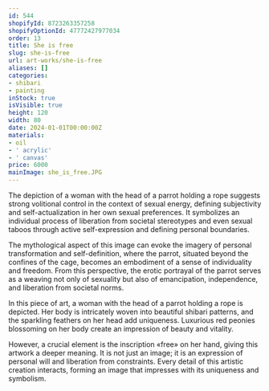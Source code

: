 ```yaml
---
id: 544
shopifyId: 8723263357258
shopifyOptionId: 47772427977034
order: 13
title: She is free
slug: she-is-free
url: art-works/she-is-free
aliases: []
categories:
- shibari
- painting
inStock: true
isVisible: true
height: 120
width: 80
date: 2024-01-01T00:00:00Z
materials:
- oil
- ' acrylic'
- ' canvas'
price: 6000
mainImage: she_is_free.JPG
---
```

The depiction of a woman with the head of a parrot holding a rope suggests strong volitional control in the context of sexual energy, defining subjectivity and self-actualization in her own sexual preferences. It symbolizes an individual process of liberation from societal stereotypes and even sexual taboos through active self-expression and defining personal boundaries.

The mythological aspect of this image can evoke the imagery of personal transformation and self-definition, where the parrot, situated beyond the confines of the cage, becomes an embodiment of a sense of individuality and freedom. From this perspective, the erotic portrayal of the parrot serves as a weaving not only of sexuality but also of emancipation, independence, and liberation from societal norms.

In this piece of art, a woman with the head of a parrot holding a rope is depicted. Her body is intricately woven into beautiful shibari patterns, and the sparkling feathers on her head add uniqueness. Luxurious red peonies blossoming on her body create an impression of beauty and vitality.

However, a crucial element is the inscription «free» on her hand, giving this artwork a deeper meaning. It is not just an image; it is an expression of personal will and liberation from constraints. Every detail of this artistic creation interacts, forming an image that impresses with its uniqueness and symbolism.